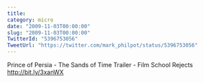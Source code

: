 ```yaml
---
title: 
category: micro
date: "2009-11-03T00:00:00"
slug: "2009-11-03T00:00:00"
TwitterId: "5396753056"
TweetUrl: "https://twitter.com/mark_philpot/status/5396753056"
---
```


Prince of Persia - The Sands of Time Trailer - Film School Rejects
http://bit.ly/3xanWX
